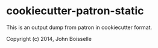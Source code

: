 # cookiecutter-patron-static

This is an output dump from patron in cookiecutter format.

Copyright (c) 2014, John Boisselle
